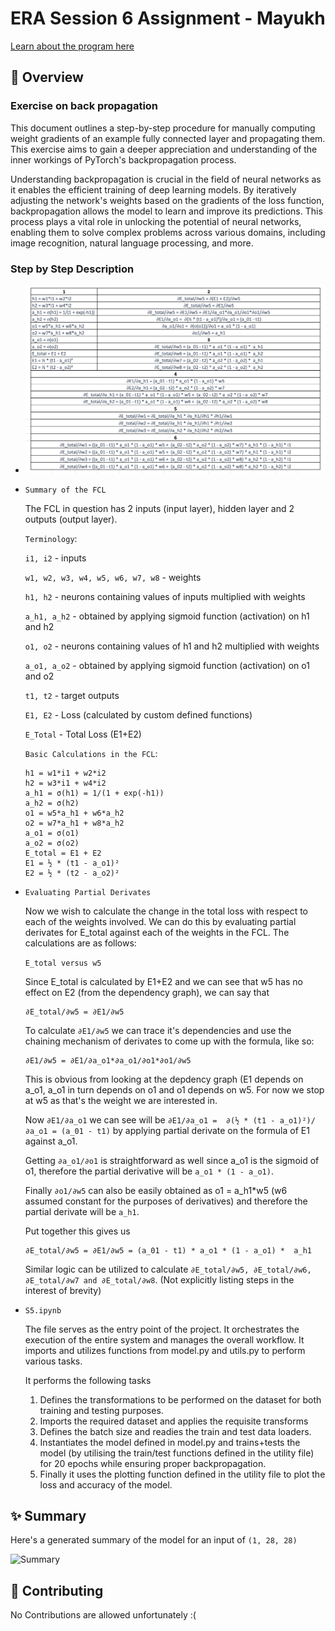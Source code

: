 <!-- markdownlint-disable MD030 -->

# ERA Session 6 Assignment - Mayukh

<a href="https://theschoolof.ai/#programs">Learn about the program here</a>

## 📝 Overview

### Exercise on back propagation

This document outlines a step-by-step procedure for manually computing weight gradients of an example fully connected layer and propagating them. This exercise aims to gain a deeper appreciation and understanding of the inner workings of PyTorch's backpropagation process.

Understanding backpropagation is crucial in the field of neural networks as it enables the efficient training of deep learning models. By iteratively adjusting the network's weights based on the gradients of the loss function, backpropagation allows the model to learn and improve its predictions. This process plays a vital role in unlocking the potential of neural networks, enabling them to solve complex problems across various domains, including image recognition, natural language processing, and more.

### Step by Step Description

-   ![FCL in question](../Part_1/Formulae.png)

-   `Summary of the FCL`

    The FCL in question has 2 inputs (input layer), hidden layer and 2 outputs (output layer).

    `Terminology`:

    `i1, i2` - inputs

    `w1, w2, w3, w4, w5, w6, w7, w8` - weights

    `h1, h2` - neurons containing values of inputs multiplied with weights

    `a_h1, a_h2` - obtained by applying sigmoid function (activation) on h1 and h2

    `o1, o2` - neurons containing values of h1 and h2 multiplied with weights

    `a_o1, a_o2` - obtained by applying sigmoid function (activation) on o1 and o2

    `t1, t2` - target outputs

    `E1, E2` - Loss (calculated by custom defined functions)

    `E_Total` - Total Loss (E1+E2)
    
    `Basic Calculations in the FCL`:

    ```
    h1 = w1*i1 + w2*i2		
    h2 = w3*i1 + w4*i2		
    a_h1 = σ(h1) = 1/(1 + exp(-h1))		
    a_h2 = σ(h2)		
    o1 = w5*a_h1 + w6*a_h2		
    o2 = w7*a_h1 + w8*a_h2		
    a_o1 = σ(o1)		
    a_o2 = σ(o2)		
    E_total = E1 + E2		
    E1 = ½ * (t1 - a_o1)²		
    E2 = ½ * (t2 - a_o2)²		
    ```
    
-   `Evaluating Partial Derivates`

    Now we wish to calculate the change in the total loss with respect to each of the weights involved. We can do this by evaluating partial derivates for E_total against each of the weights in the FCL. The calculations are as follows:

    `E_total versus w5`

    Since E_total is calculated by E1+E2 and we can see that w5 has no effect on E2 (from the dependency graph), we can say that 
    ```
    ∂E_total/∂w5 = ∂E1/∂w5					
    ```
    To calculate ```∂E1/∂w5``` we can trace it's dependencies and use the chaining mechanism of derivates to come up with the formula, like so:
    ```
    ∂E1/∂w5 = ∂E1/∂a_o1*∂a_o1/∂o1*∂o1/∂w5					
    ```
    This is obvious from looking at the depdency graph (E1 depends on a_o1, a_o1 in turn depends on o1 and o1 depends on w5. For now we stop at w5 as that's the weight we are interested in.

    Now ```∂E1/∂a_o1``` we can see will be ```∂E1/∂a_o1 =  ∂(½ * (t1 - a_o1)²)/∂a_o1 = (a_01 - t1)``` by applying partial derivate on the formula of E1 against a_o1.

    Getting ```∂a_o1/∂o1``` is straightforward as well since a_o1 is the sigmoid of o1, therefore the partial derivative will be ```a_o1 * (1 - a_o1)```.

    Finally ```∂o1/∂w5``` can also be easily obtained as o1 = a_h1*w5 (w6 assumed constant for the purposes of derivatives) and therefore the partial derivate will be ```a_h1```.

    Put together this gives us 
    ```
    ∂E_total/∂w5 = ∂E1/∂w5 = (a_01 - t1) * a_o1 * (1 - a_o1) *  a_h1							
    ```

    Similar logic can be utilized to calculate ```∂E_total/∂w5, ∂E_total/∂w6, ∂E_total/∂w7 and ∂E_total/∂w8```. (Not explicitly listing steps in the interest of brevity)

-   `S5.ipynb`    
    
    The file serves as the entry point of the project. It orchestrates the execution of the entire system and manages the overall workflow. It imports and utilizes functions from model.py and utils.py to perform various tasks.
    
    It performs the following tasks
    
    1. Defines the transformations to be performed on the dataset for both training and testing purposes.
    2. Imports the required dataset and applies the requisite transforms
    3. Defines the batch size and readies the train and test data loaders.
    4. Instantiates the model defined in model.py and trains+tests the model (by utilising the train/test functions defined in the utility file) for 20 epochs while ensuring proper backpropagation.
    5. Finally it uses the plotting function defined in the utility file to plot the loss and accuracy of the model.

## ✨ Summary

Here's a generated summary of the model for an input of `(1, 28, 28)`

![Summary](/summary.png)

## 🙌 Contributing

No Contributions are allowed unfortunately :(
